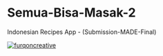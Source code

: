 # Semua-Bisa-Masak-2
Indonesian Recipes App - (Submission-MADE-Final) 

[![furqoncreative](https://circleci.com/gh/furqoncreative/Semua-Bisa-Masak-2.svg?style=svg)](<LINK>)
